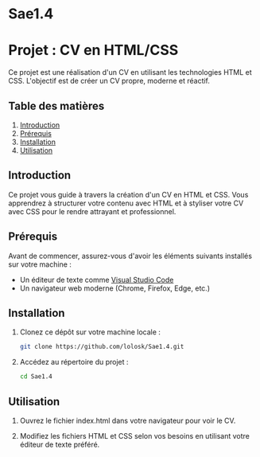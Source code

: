 # Sae1.4

# Projet : CV en HTML/CSS

Ce projet est une réalisation d'un CV en utilisant les technologies HTML et CSS. L'objectif est de créer un CV propre, moderne et réactif.

## Table des matières

1. [Introduction](#introduction)
2. [Prérequis](#prérequis)
3. [Installation](#installation)
4. [Utilisation](#utilisation)

## Introduction

Ce projet vous guide à travers la création d'un CV en HTML et CSS. Vous apprendrez à structurer votre contenu avec HTML et à styliser votre CV avec CSS pour le rendre attrayant et professionnel.

## Prérequis

Avant de commencer, assurez-vous d'avoir les éléments suivants installés sur votre machine :

- Un éditeur de texte comme [Visual Studio Code](https://code.visualstudio.com/)
- Un navigateur web moderne (Chrome, Firefox, Edge, etc.)

## Installation

1. Clonez ce dépôt sur votre machine locale :
   ```bash
   git clone https://github.com/lolosk/Sae1.4.git
2. Accédez au répertoire du projet :
   ```bash
   cd Sae1.4

## Utilisation

1. Ouvrez le fichier index.html dans votre navigateur pour voir le CV.

2. Modifiez les fichiers HTML et CSS selon vos besoins en utilisant votre éditeur de texte préféré.
